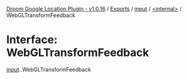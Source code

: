 [Droom Google Location Plugin - v1.0.16](../README.md) / [Exports](../modules.md) / [input](../modules/input.md) / [<internal\>](../modules/input._internal_.md) / WebGLTransformFeedback

# Interface: WebGLTransformFeedback

[input](../modules/input.md).[<internal>](../modules/input._internal_.md).WebGLTransformFeedback
